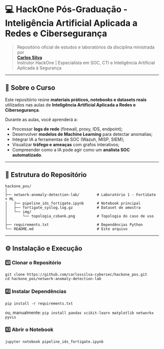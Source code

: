 
# 💻 HackOne Pós-Graduação - Inteligência Artificial Aplicada a Redes e Cibersegurança
> Repositório oficial de estudos e laboratórios da disciplina ministrada por  
> **[Carlos Silva](https://www.linkedin.com/in/carlossilva-cybersec/)**  
> Instrutor HackOne | Especialista em SOC, CTI e Inteligência Artificial Aplicada à Segurança

---

## 🚀 Sobre o Curso

Este repositório reúne **materiais práticos, notebooks e datasets reais** utilizados nas aulas de **Inteligência Artificial Aplicada a Redes e Cibersegurança**.

Durante as aulas, você aprenderá a:

- Processar **logs de rede** (firewall, proxy, IDS, endpoint);
- Desenvolver **modelos de Machine Learning** para detectar anomalias;
- Integrar IA a ferramentas de SOC (Wazuh, MISP, SIEM);
- Visualizar **tráfego e ameaças** com grafos interativos;
- Compreender como a IA pode agir como um **analista SOC automatizado**.

---

## 🧩 Estrutura do Repositório
```text
hackone_pos/
│
├── network-anomaly-detection-lab/        # Laboratório 1 - FortiGate + ML
│   ├── pipeline_ids_fortigate.ipynb      # Notebook principal
│   ├── fortigate_syslog.log.gz           # Dataset de amostra
│   └── img/
│       └── topologia_csbank.png          # Topologia do caso de uso
│
├── requirements.txt                      # Dependências Python
└── README.md                             # Este arquivo
```


---

## ⚙️ Instalação e Execução

### 1️⃣ Clonar o Repositório
```
git clone https://github.com/carlossilva-cybersec/hackone_pos.git
cd hackone_pos/network-anomaly-detection-lab
```
### 2️⃣ Instalar Dependências
`pip install -r requirements.txt` 

ou, manualmente: 
`pip install pandas scikit-learn matplotlib networkx pyvis` 

### 3️⃣ Abrir o Notebook
`jupyter notebook pipeline_ids_fortigate.ipynb`
